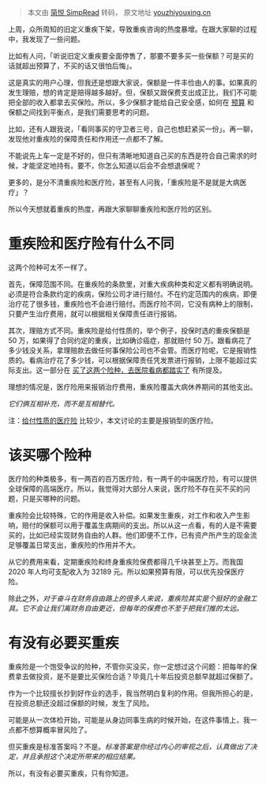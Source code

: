 > 本文由 [简悦 SimpRead](http://ksria.com/simpread/) 转码， 原文地址 [youzhiyouxing.cn](https://youzhiyouxing.cn/n/materials/557)

上周，众所周知的旧定义重疾下架，导致重疾咨询的热度暴增。在跟大家聊的过程中，我发现了一些问题。

比如有人问，「听说旧定义重疾要全面停售了，那要不要多买一些保额？可是买的话就超出预算了，不买的话又很怕后悔」。

这是真实的用户心理，但我还是想跟大家说，保额是一件丰俭由人的事。如果真的发生理赔，想的肯定是赔得越多越好。但，保额又跟保费支出成正比，我们不可能把全部的收入都拿去买保险。所以，多少保额才能给自己安全感，如何在 [预算](https://youzhiyouxing.cn/n/materials/21) 和保额之间找到平衡点，是我们需要思考的问题。

比如，还有人跟我说，「看同事买的守卫者三号，自己也想赶紧买一份」。再一聊，发现他对重疾险的保障责任和作用还一点都不了解。

不能说先上车一定是不好的，但只有清晰地知道自己买的东西是符合自己需求的时候，才能坚定地持有。要不，你怎么知道以后会不会想退保呢？

更多的，是分不清重疾险和医疗险，甚至有人问我，「重疾险是不是就是大病医疗」？

所以今天想就着重疾的热度，再跟大家聊聊重疾险和医疗险的区别。

重疾险和医疗险有什么不同
============

这两个险种可太不一样了。

首先，保障范围不同。在重疾险的条款里，对重大疾病种类和定义都有明确说明。必须是符合条款约定的疾病，保险公司才进行赔付。不在约定范围内的疾病，即便治疗花了很多钱，重疾险也不会进行赔付。而医疗险不同，它没有病种上的限制，只要产生治疗费用，就可以根据相关保障责任进行报销。

其次，理赔方式不同。重疾险是给付性质的，举个例子，投保时选的重疾保额是 50 万，如果得了合同约定的重疾，比如确诊癌症，那就赔付 50 万。跟看病花了多少钱没关系，拿理赔款去做任何事保险公司也不会管。而医疗险呢，它是报销性质的。看病治疗花了多少钱，可以根据保障责任凭发票进行报销，上限不能超过实际支出。这一部分在 [买了这两个险种，去医院看病都踏实了](https://youzhiyouxing.cn/n/materials/54) 有所提及。 

理想的情况是，医疗险用来报销治疗费用，重疾险覆盖大病休养期间的其他支出。

_它们俩互相补充，而不是互相替代。_

注：[给付性质的医疗险](https://youzhiyouxing.cn/n/materials/468) 比较少，本文讨论的主要是报销型的医疗险。

该买哪个险种
======

医疗险的种类极多，有一两百的百万医疗险，有一两千的中端医疗险，有可以提供全球保障的高端医疗。所以，我觉得对大部分人来说，医疗险不存在买不买的问题，只是买哪种的问题。

重疾险会比较特殊，它的作用是收入补偿。如果发生重疾，对工作和收入产生影响，赔付的保额可以用于覆盖生病期间的支出。所以从这一点看，有的人是不需要买的，比如已经实现财务自由的人群。他们即便不工作，已有资产所产生的现金流足够覆盖日常支出，重疾险的作用并不大。

从它的费用来看，定期重疾险和终身重疾险保费都得几千块甚至上万。而我国 2020 年人均可支配收入为 32189 元。所以如果预算有限，可以优先投保医疗险。

除此之外，_对于奋斗在财务自由路上的很多人来说，重疾险其实是个挺好的金融工具。它不会让我们离财务自由更近，但每年的保费也不至于把我们推的太远。_

有没有必要买重疾
========

重疾险是一个饱受争议的险种，不管你买没买，你一定想过这个问题：把每年的保费拿去做投资，是不是要比买保险合适？毕竟几十年后投资总额早就超过保额了。

作为一个比较擅长抄到好作业的选手，我当然明白复利的作用。但我所担心的是，在投资总额还没超过保额的时候，发生了风险。

可能是从一次体检开始，可能是从身边同事生病的时候开始，在这件事情上，我一点都不想算概率冒风险了。

但买重疾是标准答案吗？不是。_标准答案是你经过内心的审视之后，认真做出了决定，并且承担这个决定所带来的相应结果。_

所以，有没有必要买重疾，只有你知道。